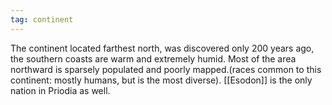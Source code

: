 ```yaml
---
tag: continent
---
```

The continent located farthest north, was discovered only 200 years ago, the southern coasts are warm and extremely humid. Most of the area northward is sparsely populated and poorly mapped.(races common to this continent: mostly humans, but is the most diverse). [[Esodon]] is the only nation in Priodia as well.
